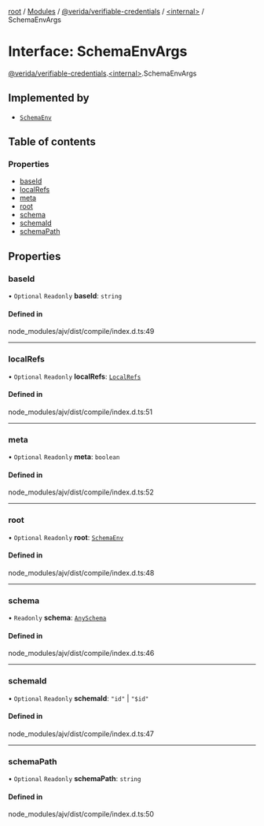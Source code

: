 [root](../README.md) / [Modules](../modules.md) / [@verida/verifiable-credentials](../modules/verida_verifiable_credentials.md) / [<internal\>](../modules/verida_verifiable_credentials._internal_.md) / SchemaEnvArgs

# Interface: SchemaEnvArgs

[@verida/verifiable-credentials](../modules/verida_verifiable_credentials.md).[<internal\>](../modules/verida_verifiable_credentials._internal_.md).SchemaEnvArgs

## Implemented by

- [`SchemaEnv`](../classes/verida_verifiable_credentials._internal_.SchemaEnv.md)

## Table of contents

### Properties

- [baseId](verida_verifiable_credentials._internal_.SchemaEnvArgs.md#baseid)
- [localRefs](verida_verifiable_credentials._internal_.SchemaEnvArgs.md#localrefs)
- [meta](verida_verifiable_credentials._internal_.SchemaEnvArgs.md#meta)
- [root](verida_verifiable_credentials._internal_.SchemaEnvArgs.md#root)
- [schema](verida_verifiable_credentials._internal_.SchemaEnvArgs.md#schema)
- [schemaId](verida_verifiable_credentials._internal_.SchemaEnvArgs.md#schemaid)
- [schemaPath](verida_verifiable_credentials._internal_.SchemaEnvArgs.md#schemapath)

## Properties

### baseId

• `Optional` `Readonly` **baseId**: `string`

#### Defined in

node_modules/ajv/dist/compile/index.d.ts:49

___

### localRefs

• `Optional` `Readonly` **localRefs**: [`LocalRefs`](../modules/verida_verifiable_credentials._internal_.md#localrefs)

#### Defined in

node_modules/ajv/dist/compile/index.d.ts:51

___

### meta

• `Optional` `Readonly` **meta**: `boolean`

#### Defined in

node_modules/ajv/dist/compile/index.d.ts:52

___

### root

• `Optional` `Readonly` **root**: [`SchemaEnv`](../classes/verida_verifiable_credentials._internal_.SchemaEnv.md)

#### Defined in

node_modules/ajv/dist/compile/index.d.ts:48

___

### schema

• `Readonly` **schema**: [`AnySchema`](../modules/verida_verifiable_credentials._internal_.md#anyschema)

#### Defined in

node_modules/ajv/dist/compile/index.d.ts:46

___

### schemaId

• `Optional` `Readonly` **schemaId**: ``"id"`` \| ``"$id"``

#### Defined in

node_modules/ajv/dist/compile/index.d.ts:47

___

### schemaPath

• `Optional` `Readonly` **schemaPath**: `string`

#### Defined in

node_modules/ajv/dist/compile/index.d.ts:50
